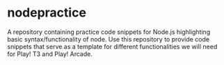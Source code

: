 # nodepractice
A repository containing practice code snippets for Node.js highlighting basic syntax/functionality of node.
Use this repository to provide code snippets that serve as a template for different functionalities we will need for Play! T3 and Play! Arcade.

